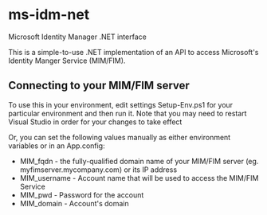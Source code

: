 # ms-idm-net
Microsoft Identity Manager .NET interface

This is a simple-to-use .NET implementation of an API to access Microsoft's Identity Manger Service (MIM/FIM).

## Connecting to your MIM/FIM server
To use this in your environment, edit settings Setup-Env.ps1 for your particular environment and then run it.  Note
that you may need to restart Visual Studio in order for your changes to take effect

Or, you can set the following values manually as either environment variables or in an App.config:
- MIM_fqdn - the fully-qualified domain name of your MIM/FIM server (eg. myfimserver.mycompany.com) or its IP address
- MIM_username - Account name that will be used to access the MIM/FIM Service
- MIM_pwd - Password for the account
- MIM_domain - Account's domain

